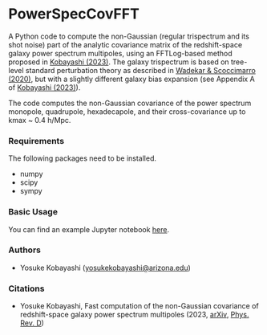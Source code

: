 # PowerSpecCovFFT
A Python code to compute the non-Gaussian (regular trispectrum and its shot noise) part of the analytic covariance matrix of the redshift-space galaxy power spectrum multipoles, using an FFTLog-based method proposed in [Kobayashi (2023)](https://arxiv.org/abs/2308.08593). The galaxy trispectrum is based on tree-level standard perturbation theory as described in [Wadekar & Scoccimarro (2020)](https://arxiv.org/abs/1910.02914), but with a slightly different galaxy bias expansion (see Appendix A of [Kobayashi (2023)](https://arxiv.org/abs/2308.08593)). 

The code computes the non-Gaussian covariance of the power spectrum monopole, quadrupole, hexadecapole, and their cross-covariance up to kmax ~ 0.4 h/Mpc.

### Requirements

The following packages need to be installed.

- numpy
- scipy
- sympy

### Basic Usage

You can find an example Jupyter notebook [here](example/cov_non-gauss.ipynb). 

### Authors

- Yosuke Kobayashi (yosukekobayashi@arizona.edu)

### Citations

- Yosuke Kobayashi, Fast computation of the non-Gaussian covariance of redshift-space galaxy power spectrum multipoles (2023, [arXiv](https://arxiv.org/abs/2308.08593), [Phys. Rev. D](https://journals.aps.org/prd/abstract/10.1103/PhysRevD.108.103512))
